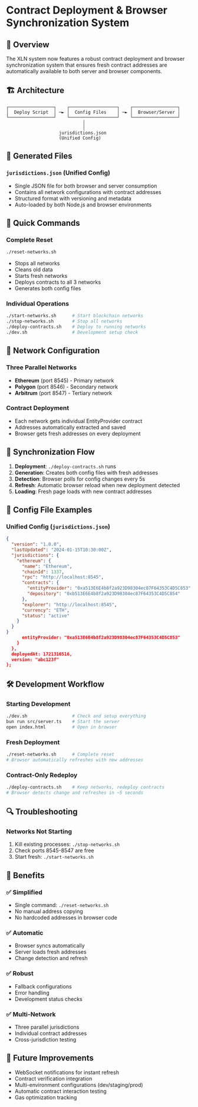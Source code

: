 # Contract Deployment & Browser Synchronization System

## 🎯 Overview

The XLN system now features a robust contract deployment and browser synchronization system that ensures fresh contract addresses are automatically available to both server and browser components.

## 🏗️ Architecture

```
┌─────────────────┐    ┌──────────────────┐    ┌─────────────────┐
│  Deploy Script  │ ─► │  Config Files    │ ─► │  Browser/Server │
└─────────────────┘    └──────────────────┘    └─────────────────┘
                             │
                             │
                    jurisdictions.json
                    (Unified Config)
```

## 📁 Generated Files

### `jurisdictions.json` (Unified Config)
- Single JSON file for both browser and server consumption
- Contains all network configurations with contract addresses
- Structured format with versioning and metadata
- Auto-loaded by both Node.js and browser environments

## 🚀 Quick Commands

### Complete Reset
```bash
./reset-networks.sh
```
- Stops all networks
- Cleans old data  
- Starts fresh networks
- Deploys contracts to all 3 networks
- Generates both config files

### Individual Operations
```bash
./start-networks.sh      # Start blockchain networks
./stop-networks.sh       # Stop all networks  
./deploy-contracts.sh    # Deploy to running networks
./dev.sh                 # Development setup check
```

## 🔧 Network Configuration

### Three Parallel Networks
- **Ethereum** (port 8545) - Primary network
- **Polygon** (port 8546) - Secondary network  
- **Arbitrum** (port 8547) - Tertiary network

### Contract Deployment
- Each network gets individual EntityProvider contract
- Addresses automatically extracted and saved
- Browser gets fresh addresses on every deployment

## 🔄 Synchronization Flow

1. **Deployment**: `./deploy-contracts.sh` runs
2. **Generation**: Creates both config files with fresh addresses
3. **Detection**: Browser polls for config changes every 5s
4. **Refresh**: Automatic browser reload when new deployment detected
5. **Loading**: Fresh page loads with new contract addresses

## 📝 Config File Examples

### Unified Config (`jurisdictions.json`)
```json
{
  "version": "1.0.0",
  "lastUpdated": "2024-01-15T10:30:00Z",
  "jurisdictions": {
    "ethereum": {
      "name": "Ethereum",
      "chainId": 1337,
      "rpc": "http://localhost:8545",
      "contracts": {
        "entityProvider": "0xa513E6E4b8f2a923D98304ec87F64353C4D5C853",
        "depository": "0xb513E6E4b8f2a923D98304ec87F64353C4D5C854"
      },
      "explorer": "http://localhost:8545",
      "currency": "ETH",
      "status": "active"
    }
  }
} 
      entityProvider: "0xa513E6E4b8f2a923D98304ec87F64353C4D5C853"
    }
  },
  deployedAt: 1721316516,
  version: "abc123f"
};
```

## 🛠️ Development Workflow

### Starting Development
```bash
./dev.sh                 # Check and setup everything
bun run src/server.ts    # Start the server
open index.html          # Open in browser
```

### Fresh Deployment
```bash
./reset-networks.sh      # Complete reset
# Browser automatically refreshes with new addresses
```

### Contract-Only Redeploy
```bash
./deploy-contracts.sh    # Keep networks, redeploy contracts
# Browser detects change and refreshes in ~5 seconds
```

## 🔍 Troubleshooting

### Networks Not Starting
1. Kill existing processes: `./stop-networks.sh`
2. Check ports 8545-8547 are free
3. Start fresh: `./start-networks.sh`

## 🎯 Benefits

### ✅ Simplified
- Single command: `./reset-networks.sh`
- No manual address copying
- No hardcoded addresses in browser code

### ✅ Automatic
- Browser syncs automatically
- Server loads fresh addresses
- Change detection and refresh

### ✅ Robust  
- Fallback configurations
- Error handling
- Development status checks

### ✅ Multi-Network
- Three parallel jurisdictions
- Individual contract addresses
- Cross-jurisdiction testing

## 🔮 Future Improvements

- WebSocket notifications for instant refresh
- Contract verification integration
- Multi-environment configurations (dev/staging/prod)
- Automatic contract interaction testing
- Gas optimization tracking 